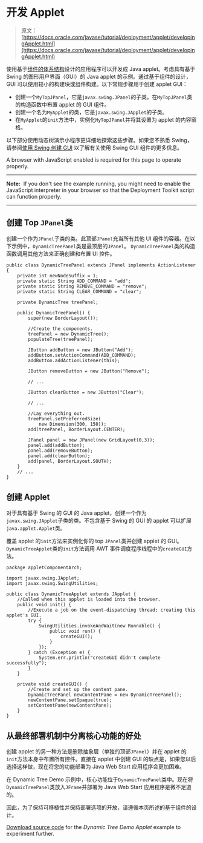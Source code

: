 # 开发 Applet

> 原文： [https://docs.oracle.com/javase/tutorial/deployment/applet/developingApplet.html](https://docs.oracle.com/javase/tutorial/deployment/applet/developingApplet.html)

使用基于[组件的体系结构](../index.html#componentBasedArch)设计的应用程序可以开发成 Java applet。考虑具有基于 Swing 的图形用户界面（GUI）的 Java applet 的示例。通过基于组件的设计，GUI 可以使用较小的构建块或组件构建。以下常规步骤用于创建 applet GUI：

*   创建一个`MyTopJPanel`，它是`javax.swing.JPanel`的子类。在`MyTopJPanel`类的构造函数中布置 applet 的 GUI 组件。
*   创建一个名为`MyApplet`的类，它是`javax.swing.JApplet`的子类。
*   在`MyApplet`的`init`方法中，实例化`MyTopJPanel`并将其设置为 applet 的内容窗格。

以下部分使用动态树演示小程序更详细地探索这些步骤。如果您不熟悉 Swing，请参阅[使用 Swing 创建 GUI](../../uiswing/index.html) 以了解有关使用 Swing GUI 组件的更多信息。

<noscript>A browser with JavaScript enabled is required for this page to operate properly.</noscript>

* * *

**Note:**  If you don't see the example running, you might need to enable the JavaScript interpreter in your browser so that the Deployment Toolkit script can function properly.

* * *

## 创建 Top `JPanel`类

创建一个作为`JPanel`子类的类。此顶部`JPanel`充当所有其他 UI 组件的容器。在以下示例中，`DynamicTreePanel`类是最顶层的`JPanel`。 `DynamicTreePanel`类的构造函数调用其他方法来正确创建和布置 UI 控件。

```
public class DynamicTreePanel extends JPanel implements ActionListener {
    private int newNodeSuffix = 1;
    private static String ADD_COMMAND = "add";
    private static String REMOVE_COMMAND = "remove";
    private static String CLEAR_COMMAND = "clear";

    private DynamicTree treePanel;

    public DynamicTreePanel() {
        super(new BorderLayout());

        //Create the components.
        treePanel = new DynamicTree();
        populateTree(treePanel);

        JButton addButton = new JButton("Add");
        addButton.setActionCommand(ADD_COMMAND);
        addButton.addActionListener(this);

        JButton removeButton = new JButton("Remove");

        // ...

        JButton clearButton = new JButton("Clear");

        // ...

        //Lay everything out.
        treePanel.setPreferredSize(
            new Dimension(300, 150));
        add(treePanel, BorderLayout.CENTER);

        JPanel panel = new JPanel(new GridLayout(0,3));
        panel.add(addButton);
        panel.add(removeButton); 
        panel.add(clearButton);
        add(panel, BorderLayout.SOUTH);
    }
    // ...
}

```

## 创建 Applet

对于具有基于 Swing 的 GUI 的 Java applet，创建一个作为`javax.swing.JApplet`子类的类。不包含基于 Swing 的 GUI 的 applet 可以扩展`java.applet.Applet`类。

覆盖 applet 的`init`方法来实例化你的 top `JPanel`类并创建 applet 的 GUI。 `DynamicTreeApplet`类的`init`方法调用 AWT 事件调度程序线程中的`createGUI`方法。

```
package appletComponentArch;

import javax.swing.JApplet;
import javax.swing.SwingUtilities;

public class DynamicTreeApplet extends JApplet {
    //Called when this applet is loaded into the browser.
    public void init() {
        //Execute a job on the event-dispatching thread; creating this applet's GUI.
        try {
            SwingUtilities.invokeAndWait(new Runnable() {
                public void run() {
                    createGUI();
                }
            });
        } catch (Exception e) { 
            System.err.println("createGUI didn't complete successfully");
        }
    }

    private void createGUI() {
        //Create and set up the content pane.
        DynamicTreePanel newContentPane = new DynamicTreePanel();
        newContentPane.setOpaque(true); 
        setContentPane(newContentPane);        
    }        
}

```

## 从最终部署机制中分离核心功能的好处

创建 applet 的另一种方法是删除抽象层（单独的顶部`JPanel`）并在 applet 的`init`方法本身中布置所有控件。直接在 applet 中创建 GUI 的缺点是，如果您以后选择这样做，现在将您的功能部署为 Java Web Start 应用程序会更加困难。

在 Dynamic Tree Demo 示例中，核心功能位于`DynamicTreePanel`类中。现在将`DynamicTreePanel`类放入`JFrame`并部署为 Java Web Start 应用程序是微不足道的。

因此，为了保持可移植性并保持部署选项的开放，请遵循本页所述的基于组件的设计。

[Download source code](examplesIndex.html#ComponentArchDynamicTreeDemo) for the _Dynamic Tree Demo Applet_ example to experiment further.